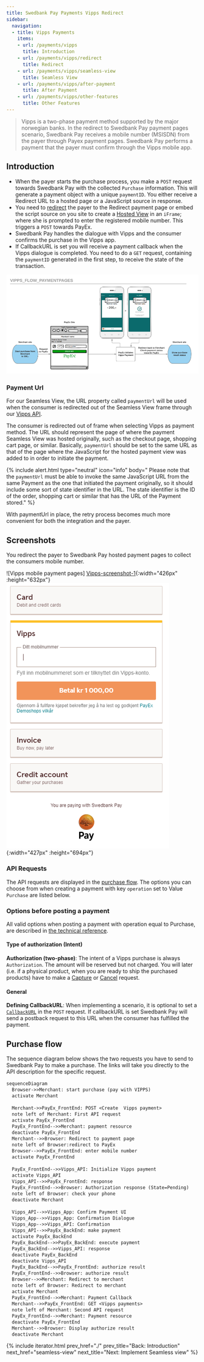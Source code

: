 ```yaml
---
title: Swedbank Pay Payments Vipps Redirect
sidebar:
  navigation:
  - title: Vipps Payments
    items:
    - url: /payments/vipps
      title: Introduction
    - url: /payments/vipps/redirect
      title: Redirect
    - url: /payments/vipps/seamless-view
      title: Seamless View
    - url: /payments/vipps/after-payment
      title: After Payment
    - url: /payments/vipps/other-features
      title: Other Features
---
```


>Vipps is a two-phase payment method supported by the major norwegian banks.
 In the redirect to Swedbank Pay payment pages scenario,  Swedbank Pay
 receives a mobile number (MSISDN) from the payer through Payex payment pages.
 Swedbank Pay performs a payment that the payer must confirm through the
 Vipps mobile app.

## Introduction

* When the payer starts the purchase process, you make a `POST` request towards
  Swedbank Pay with the collected `Purchase` information.
  This will generate a payment object with a unique `paymentID`.
  You either receive a Redirect URL to a hosted page or a JavaScript source
  in response.
* You need to [redirect][reference-redirect] the payer to the Redirect payment
  page or embed the script source on you site to create a
  [Hosted View][hosted-view] in an `iFrame`; where she is prompted to enter the
  registered mobile number.
  This triggers a `POST` towards PayEx.
* Swedbank Pay handles the dialogue with Vipps and the consumer confirms the
  purchase in the Vipps app.
* If CallbackURL is set you will receive a payment callback when the Vipps
  dialogue is completed.
  You need to do a `GET` request, containing the `paymentID` generated in the
  first step, to receive the state of the transaction.

![Vipps_flow_PaymentPages.png]

### Payment Url

For our Seamless View, the URL property called `paymentUrl` will be used when
the consumer is redirected out of the Seamless View frame through our
[Vipps API][vipps-payments].

The consumer is redirected out of frame when selecting Vipps as payment method.
The URL should represent the page of where the payment Seamless View was hosted
originally, such as the checkout page, shopping cart page, or similar.
Basically, `paymentUrl` should be set to the same URL as that of the page where
the JavaScript for the hosted payment view was added to in order to initiate the
payment.

{% include alert.html type="neutral" icon="info" body="
Please note that the `paymentUrl` must be able to invoke the same JavaScript
URL from the same Payment as the one that initiated the payment originally,
so it should include some sort of state identifier in the URL.
The state identifier is the ID of the order, shopping cart or similar that has
the URL of the Payment stored." %}

With paymentUrl in place, the retry process becomes much more convenient for
both the integration and the payer.

## Screenshots

You redirect the payer to Swedbank Pay hosted payment pages to collect the
consumers mobile number.

![Vipps mobile payment pages]
[Vipps-screenshot-1]{:width="426px" :height="632px"}
![Vipps payment pages][Vipps-screenshot-2]{:width="427px" :height="694px"}

### API Requests

The API requests are displayed in the [purchase flow](#purchase-flow).
The options you can choose from when creating a payment with key `operation`
set to Value `Purchase` are listed below.

### Options before posting a payment

All valid options when posting a payment with operation equal to Purchase,
are described in [the technical reference][vipps-payments].

#### Type of authorization (Intent)

**Authorization (two-phase)**: The intent of a Vipps purchase is always
`Authorization`.
The amount will be reserved but not charged.
You will later (i.e. if a physical product, when you are ready to ship the
purchased products) have to make a [Capture][captures] or
[Cancel][cancellations] request.

#### General

**Defining CallbackURL**: When implementing a scenario, it is optional to set
a [`CallbackURL`][callbackurl] in the `POST` request.
If callbackURL is set Swedbank Pay will send a postback request to this URL
when the consumer has fulfilled the payment.

## Purchase flow

The sequence diagram below shows the two requests you have to send to
Swedbank Pay to make a purchase.
The links will take you directly to the API description for the specific
request.

```mermaid
sequenceDiagram
  Browser->>Merchant: start purchase (pay with VIPPS)
  activate Merchant

  Merchant->>PayEx_FrontEnd: POST <Create  Vipps payment>
  note left of Merchant: First API request
  activate PayEx_FrontEnd
  PayEx_FrontEnd-->>Merchant: payment resource
  deactivate PayEx_FrontEnd
  Merchant-->>Browser: Redirect to payment page
  note left of Browser:redirect to PayEx
  Browser-->>PayEx_FrontEnd: enter mobile number
  activate PayEx_FrontEnd

  PayEx_FrontEnd-->>Vipps_API: Initialize Vipps payment
  activate Vipps_API
  Vipps_API-->>PayEx_FrontEnd: response
  PayEx_FrontEnd-->>Browser: Authorization response (State=Pending)
  note left of Browser: check your phone
  deactivate Merchant

  Vipps_API-->>Vipps_App: Confirm Payment UI
  Vipps_App-->>Vipps_App: Confirmation Dialogue
  Vipps_App-->>Vipps_API: Confirmation
  Vipps_API-->>PayEx_BackEnd: make payment
  activate PayEx_BackEnd
  PayEx_BackEnd-->>PayEx_BackEnd: execute payment
  PayEx_BackEnd-->>Vipps_API: response
  deactivate PayEx_BackEnd
  deactivate Vipps_API
  PayEx_BackEnd-->>PayEx_FrontEnd: authorize result
  PayEx_FrontEnd-->>Browser: authorize result
  Browser-->>Merchant: Redirect to merchant
  note left of Browser: Redirect to merchant
  activate Merchant
  PayEx_FrontEnd-->>Merchant: Payment Callback
  Merchant-->>PayEx_FrontEnd: GET <Vipps payments>
  note left of Merchant: Second API request
  PayEx_FrontEnd-->>Merchant: Payment resource
  deactivate PayEx_FrontEnd
  Merchant-->>Browser: Display authorize result
  deactivate Merchant
```

{% include iterator.html prev_href="./"
                         prev_title="Back: Introduction"
                         next_href="seamless-view"
                         next_title="Next: Implement Seamless view" %}

[Vipps_flow_PaymentPages.png]: /assets/img/vipps-flow-paymentpages.png
[Vipps-screenshot-1]: /assets/img/checkout/vipps-hosted-payment.png
[Vipps-screenshot-2]: /assets/img/checkout/vipps-hosted-payment-no-paymenturl.png
[callbackurl]: /payments/vipps/other-features#callback
[cancellations]: /payments/vipps/other-features#cancel-sequence
[captures]: /payments/vipps/other-features#capture-sequence
[hosted-view]: /payments/vipps/seamless-view
[reference-redirect]: /payments/vipps/redirect
[vipps-payments]: /payments/vipps/other-features
